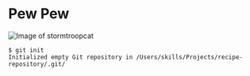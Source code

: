 # Pew Pew

![Image of stormtroopcat](https://octodex.github.com/images/stormtroopocat.png)

```
$ git init
Initialized empty Git repository in /Users/skills/Projects/recipe-repository/.git/
```
